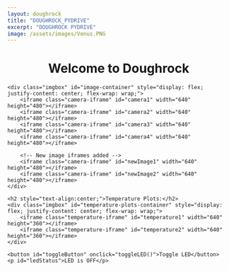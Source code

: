 ```yaml
---
layout: doughrock
title: "DOUGHROCK_PYDRIVE"
excerpt: "DOUGHROCK PYDRIVE"
image: /assets/images/Venus.PNG
---
```


<div class="center">
    <h1 style="text-align:center;">Welcome to Doughrock</h1>

    <div class="imgbox" id="image-container" style="display: flex; justify-content: center; flex-wrap: wrap;">
        <iframe class="camera-iframe" id="camera1" width="640" height="480"></iframe>
        <iframe class="camera-iframe" id="camera2" width="640" height="480"></iframe>
        <iframe class="camera-iframe" id="camera3" width="640" height="480"></iframe>
        <iframe class="camera-iframe" id="camera4" width="640" height="480"></iframe>

        <!-- New image iframes added -->
        <iframe class="camera-iframe" id="newImage1" width="640" height="480"></iframe>
        <iframe class="camera-iframe" id="newImage2" width="640" height="480"></iframe>
    </div>

    <h2 style="text-align:center;">Temperature Plots:</h2>
    <div class="imgbox" id="temperature-plots-container" style="display: flex; justify-content: center; flex-wrap: wrap;">
        <iframe class="temperature-iframe" id="temperature1" width="640" height="360"></iframe>
        <iframe class="temperature-iframe" id="temperature2" width="640" height="360"></iframe>
    </div>

    <button id="toggleButton" onclick="toggleLED()">Toggle LED</button>
    <p id="ledStatus">LED is OFF</p>
</div>

<style>
    /* Common iframe styling */
    iframe {
        border: none;
        width: 100%;
        height: auto;
        max-width: 640px; /* Prevents exceeding the original dimensions */
    }

    /* Camera iframes with a 4:3 ratio */
    .camera-iframe {
        aspect-ratio: 4 / 3; /* Maintains 4:3 aspect ratio */
    }

    /* Temperature plot iframes with a 16:9 ratio */
    .temperature-iframe {
        aspect-ratio: 16 / 9; /* Maintains 16:9 aspect ratio */
    }

    /* Flex layout for larger screens */
    .row-layout {
        display: flex;
        flex-direction: row;
        justify-content: center;
        flex-wrap: wrap;
    }

    /* Column layout for small screens */
    .column-layout {
        display: flex;
        flex-direction: column;
    }

    /* Portrait mode adjustments for smaller screens */
    @media screen and (max-width: 768px) {
        iframe {
            width: 90%; /* Make iframes take up 90% of the screen width */
            height: auto; /* Keep height proportional to width */
        }

        .imgbox {
            display: flex;
            flex-direction: column;
            align-items: center; /* Center the iframes on smaller screens */
        }
    }
</style>

<script>
var ledState = false;

function toggleLED() {
    var toggleButton = document.getElementById('toggleButton');
    var ledStatus = document.getElementById('ledStatus');

    if (ledState) {
        // Turn LED off
        ledState = false;
        toggleButton.textContent = "Turn LED On";
        ledStatus.textContent = "LED is OFF";
    } else {
        // Turn LED on
        ledState = true;
        toggleButton.textContent = "Turn LED Off";
        ledStatus.textContent = "LED is ON";
    }
}

function appendUniqueParamToUrl(url) {
    const uniqueParam = new Date().getTime(); // Get the current timestamp as a unique parameter
    return `${url}?v=${uniqueParam}`; // Append the unique parameter to prevent caching
}

function updateIframeSources() {
    // Camera image iframes
    document.getElementById('camera1').src = appendUniqueParamToUrl('https://drive.google.com/file/d/10b5QfBtU1xx-qggz_UjoZn0sMfJmT9ZI/preview');
    document.getElementById('camera2').src = appendUniqueParamToUrl('https://drive.google.com/file/d/19KHRWco6o_U3SB1Zsof58MvGyPbO6j__/preview');
    document.getElementById('camera3').src = appendUniqueParamToUrl('https://drive.google.com/file/d/11yc6_LOWjh5L9pXkMV1-pV8QbidulJSQ/preview');
    document.getElementById('camera4').src = appendUniqueParamToUrl('https://drive.google.com/file/d/1prHvQ2rbwoUfv5nf-ig4mAGznxFbePXq/preview');

    // Temperature plot iframes
    document.getElementById('temperature1').src = appendUniqueParamToUrl('https://drive.google.com/file/d/1CUPkHJvfNaihCiTkOycwY8zlptEwW5-r/preview');
    document.getElementById('temperature2').src = appendUniqueParamToUrl('https://drive.google.com/file/d/1KNUjtFYwoI3hzEsjXtSgB0L2DDajNKfH/preview');

    // New images added from drive
    document.getElementById('newImage1').src = appendUniqueParamToUrl('https://drive.google.com/file/d/1vco7jhaA1L2W-uKgMNonyE0o9P7EDLOS/preview');
    document.getElementById('newImage2').src = appendUniqueParamToUrl('https://drive.google.com/file/d/1qD91XKt-wZAsEPd8OFikLe21v6bVIpcM/preview');
}

// This function updates the image sources when the page loads
window.onload = function() {
    updateIframeSources();
    arrangeImages();
}

function arrangeImages() {
    const imageContainer = document.getElementById('image-container');
    const temperaturePlotsContainer = document.getElementById('temperature-plots-container');
    const screenWidth = window.innerWidth;
    const screenHeight = window.innerHeight;

    if (screenWidth < 768) {
        // Small screen (e.g., phones in portrait mode): Display images in a column
        imageContainer.classList.remove('widescreen-grid');
        imageContainer.classList.add('column-layout');
    } else if (screenWidth > screenHeight) {
        // Widescreen mode (e.g., tablets/PCs in landscape mode): Display images in a 2x2 grid
        imageContainer.classList.remove('column-layout');
        imageContainer.classList.add('widescreen-grid');
    } else {
        // Larger screens in portrait or non-widescreen mode: Display images in a row
        imageContainer.classList.remove('widescreen-grid');
        imageContainer.classList.remove('column-layout');
        imageContainer.classList.add('row-layout');
    }
}

function handleOrientationChange() {
    arrangeImages();
}

// Event listener to handle screen orientation changes
window.addEventListener('resize', handleOrientationChange);
</script>
